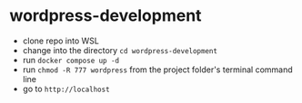 # wordpress-development

- clone repo into WSL
- change into the directory `cd wordpress-development`
- run `docker compose up -d`
- run `chmod -R 777 wordpress` from the project folder's terminal command line
- go to `http://localhost` 
